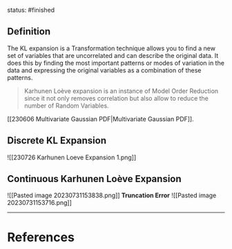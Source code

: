 status: #finished   
## Definition
The KL expansion is a Transformation technique allows you to find a new set of variables that are uncorrelated and can describe the original data.
It does this by finding the most important patterns or modes of variation in the data and expressing the original variables as a combination of these patterns.
> Karhunen Loève expansion is an instance of Model Order Reduction since it not only removes correlation but also allow to reduce the number of Random Variables. 

[[230606 Multivariate Gaussian PDF|Multivariate Gaussian PDF]]. 
## Discrete KL Expansion
![[230726 Karhunen Loeve Expansion 1.png]]
## Continuous Karhunen Loève Expansion
![[Pasted image 20230731153838.png]]
**Truncation Error**
![[Pasted image 20230731153716.png]]

---
# References

